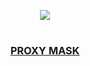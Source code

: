 <p align="center">
  <a href="https://github.com/DenverCoder1/readme-typing-svg"><img src="https://readme-typing-svg.herokuapp.com?font=Fira+Code&pause=1000&color=13F700&width=330&lines=Proxy+Mask+para+Windows"></a>
</p>

<h1 align="center"></h1>

<h3 align="center"><ins>PROXY MASK</ins></h3>
